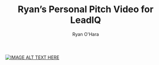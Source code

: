 ﻿---
layout: blog
title: Ryan’s Personal Pitch Video for LeadIQ
description: When we’re prospecting at LeadIQ, rather than talk about us, we include a personal pitch video that shows a prospect my personality, my back story, and how the product may help. This is the video we use
coverImage: /img/expainer-video-player.jpg
publishDate: Aug 18, 2016

author: Ryan O'Hara
authorProfile:  Ryan O'Hara has been an early employee at several startups helping them with marketing and prospecting tactics, including Dyn who was acquired by Oracle for $600+ million in 2016. He's had prospecting campaigns featured in Fortune, Mashable, and TheNextWeb. Ryan specializes in branding, business development, prospecting, and coaching people on how to make good digital first impressions. He also mentors two accelerators, The Iron Yard and The Alpha Loft, and hosts The Prospecting Podcast.
authorImage: /img/Ryan-OHara-Headshot.png
---

[![IMAGE ALT TEXT HERE](/img/leadIq90Seconds.png)](http://www.youtube.com/watch?feature=player_embedded&v=HPxZuCYkgMk
)